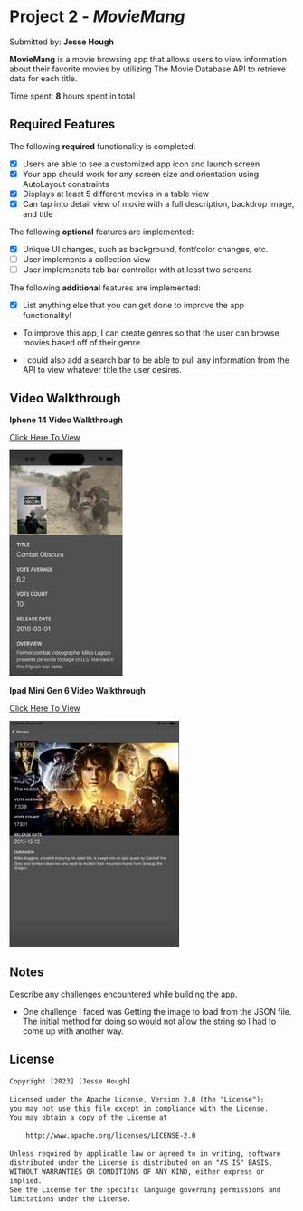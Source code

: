 # Project 2 - *MovieMang*

Submitted by: **Jesse Hough**

**MovieMang** is a movie browsing app that allows users to view information about their favorite movies by utilizing The Movie Database API to retrieve data for each title.

Time spent: **8** hours spent in total

## Required Features

The following **required** functionality is completed:

- [X] Users are able to see a customized app icon and launch screen
- [X] Your app should work for any screen size and orientation using AutoLayout constraints
- [X] Displays at least 5 different movies in a table view
- [X] Can tap into detail view of movie with a full description, backdrop image, and title
 
The following **optional** features are implemented:

- [X] Unique UI changes, such as background, font/color changes, etc.
- [ ] User implements a collection view
- [ ] User implemenets tab bar controller with at least two screens

The following **additional** features are implemented:

- [X] List anything else that you can get done to improve the app functionality!

- To improve this app, I can create genres so that the user can browse movies based off of their genre.

- I could also add a search bar to be able to pull any information from the API to view whatever title the user desires.

## Video Walkthrough

**Iphone 14 Video Walkthrough**

<a href="https://youtube.com/shorts/sBD1HfVhJG4?feature=share">Click Here To View</a>

<img src="Iphone14.png" width="200" height="400" alt="Image Description">


**Ipad Mini Gen 6 Video Walkthrough**

<a href="https://youtube.com/shorts/2EGdxSS8EUo?feature=share">Click Here To View</a>

<img src="IpadMini.png" width="300" height="400" alt="Image Description">


## Notes

Describe any challenges encountered while building the app.

- One challenge I faced was Getting the image to load from the JSON file. The initial method for doing so would not allow the string so I had to come up with another way.

## License

    Copyright [2023] [Jesse Hough]

    Licensed under the Apache License, Version 2.0 (the "License");
    you may not use this file except in compliance with the License.
    You may obtain a copy of the License at

        http://www.apache.org/licenses/LICENSE-2.0

    Unless required by applicable law or agreed to in writing, software
    distributed under the License is distributed on an "AS IS" BASIS,
    WITHOUT WARRANTIES OR CONDITIONS OF ANY KIND, either express or implied.
    See the License for the specific language governing permissions and
    limitations under the License.
